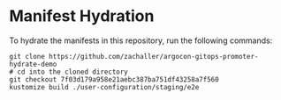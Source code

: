 # Manifest Hydration

To hydrate the manifests in this repository, run the following commands:

```shell
git clone https://github.com/zachaller/argocon-gitops-promoter-hydrate-demo
# cd into the cloned directory
git checkout 7f03d179a958e21aebc387ba751df43258a7f560
kustomize build ./user-configuration/staging/e2e
```
